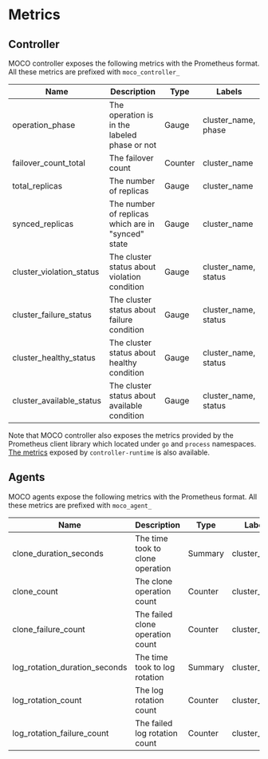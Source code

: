 Metrics
=======

## Controller

MOCO controller exposes the following metrics with the Prometheus format.  All these metrics are prefixed with `moco_controller_`

| Name                     | Description                                        | Type    | Labels               |
| ------------------------ | -------------------------------------------------- | ------- | -------------------- |
| operation_phase          | The operation is in the labeled phase or not       | Gauge   | cluster_name, phase  |
| failover_count_total     | The failover count                                 | Counter | cluster_name         |
| total_replicas           | The number of replicas                             | Gauge   | cluster_name         |
| synced_replicas          | The number of replicas which are in "synced" state | Gauge   | cluster_name         |
| cluster_violation_status | The cluster status about violation condition       | Gauge   | cluster_name, status |
| cluster_failure_status   | The cluster status about failure condition         | Gauge   | cluster_name, status |
| cluster_healthy_status   | The cluster status about healthy condition         | Gauge   | cluster_name, status |
| cluster_available_status | The cluster status about available condition       | Gauge   | cluster_name, status |

Note that MOCO controller also exposes the metrics provided by the Prometheus client library which located under `go` and `process` namespaces. [The metrics](https://pkg.go.dev/sigs.k8s.io/controller-runtime/pkg/internal/controller/metrics) exposed by `controller-runtime` is also available.

## Agents

MOCO agents expose the following metrics with the Prometheus format.  All these metrics are prefixed with `moco_agent_`

| Name                          | Description                      | Type    | Labels       |
| ----------------------------- | -------------------------------- | ------- | ------------ |
| clone_duration_seconds        | The time took to clone operation | Summary | cluster_name |
| clone_count                   | The clone operation count        | Counter | cluster_name |
| clone_failure_count           | The failed clone operation count | Counter | cluster_name |
| log_rotation_duration_seconds | The time took to log rotation    | Summary | cluster_name |
| log_rotation_count            | The log rotation count           | Counter | cluster_name |
| log_rotation_failure_count    | The failed log rotation count    | Counter | cluster_name |
